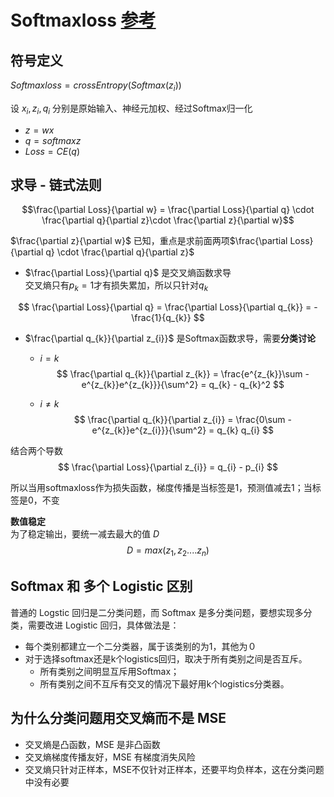 # Softmaxloss [参考](https://www.zhihu.com/search?type=content&q=softmax%E6%8E%A8%E5%AF%BC)

## 符号定义

$Softmaxloss = crossEntropy(Softmax(z_{i}))$  

设 $x_{i}, z_{i}, q_{i}$ 分别是原始输入、神经元加权、经过Softmax归一化

- $z = wx$
- $q = softmaxz$
- $Loss = CE(q)$

## 求导 - 链式法则

$$\frac{\partial Loss}{\partial w} = \frac{\partial Loss}{\partial q} \cdot \frac{\partial q}{\partial z}\cdot \frac{\partial z}{\partial w}$$

$\frac{\partial z}{\partial w}$ 已知，重点是求前面两项$\frac{\partial Loss}{\partial q} \cdot \frac{\partial q}{\partial z}$

- $\frac{\partial Loss}{\partial q}$ 是交叉熵函数求导  
交叉熵只有$p_{k}=1$才有损失累加，所以只针对$q_{k}$

$$
\frac{\partial Loss}{\partial q} = \frac{\partial Loss}{\partial q_{k}} = -\frac{1}{q_{k}}
$$

- $\frac{\partial q_{k}}{\partial z_{i}}$ 是Softmax函数求导，需要**分类讨论**
  - $i = k$
    $$
    \frac{\partial q_{k}}{\partial z_{k}} = \frac{e^{z_{k}}\sum - e^{z_{k}}e^{z_{k}}}{\sum^2} = q_{k} - q_{k}^2
    $$
  
  - $i \neq k$
    $$
    \frac{\partial q_{k}}{\partial z_{i}} = \frac{0\sum - e^{z_{k}}e^{z_{i}}}{\sum^2} = q_{k} q_{i}
    $$

结合两个导数
$$
\frac{\partial Loss}{\partial z_{i}} = q_{i} - p_{i}
$$

所以当用softmaxloss作为损失函数，梯度传播是当标签是1，预测值减去1；当标签是0，不变

**数值稳定**  
为了稳定输出，要统一减去最大的值 $D$
$$
D = max(z_{1},z_{2}....z_{n})
$$

## Softmax 和 多个 Logistic 区别

普通的 Logstic 回归是二分类问题，而 Softmax 是多分类问题，要想实现多分类，需要改进 Logistic 回归，具体做法是：

- 每个类别都建立一个二分类器，属于该类别的为1，其他为０
- 对于选择softmax还是k个logistics回归，取决于所有类别之间是否互斥。
  - 所有类别之间明显互斥用Softmax；
  - 所有类别之间不互斥有交叉的情况下最好用k个logistics分类器。

## 为什么分类问题用交叉熵而不是 MSE

- 交叉熵是凸函数，MSE 是非凸函数
- 交叉熵梯度传播友好，MSE 有梯度消失风险
- 交叉熵只针对正样本，MSE不仅针对正样本，还要平均负样本，这在分类问题中没有必要
